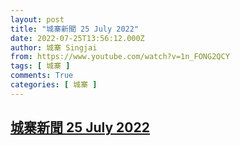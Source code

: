 ```yaml
---
layout: post
title: "城寨新聞 25 July 2022"
date: 2022-07-25T13:56:12.000Z
author: 城寨 Singjai
from: https://www.youtube.com/watch?v=1n_FONG2QCY
tags: [ 城寨 ]
comments: True
categories: [ 城寨 ]
---
```

<!--1658757372000-->
[城寨新聞 25 July 2022](https://www.youtube.com/watch?v=1n_FONG2QCY)
------

<div>

</div>
